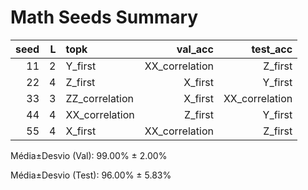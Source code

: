 # Math Seeds Summary

| seed | L | topk | val_acc | test_acc |
|---:|---:|:---|---:|---:|
| 11 | 2 | Y_first|XX_correlation|Z_first | 100.00% | 100.00% |
| 22 | 4 | Z_first|X_first|Y_first | 95.00% | 85.00% |
| 33 | 3 | ZZ_correlation|X_first|XX_correlation | 100.00% | 100.00% |
| 44 | 4 | XX_correlation|Z_first|Y_first | 100.00% | 100.00% |
| 55 | 4 | X_first|XX_correlation|Z_first | 100.00% | 95.00% |

Média±Desvio (Val): 99.00% ± 2.00%

Média±Desvio (Test): 96.00% ± 5.83%
